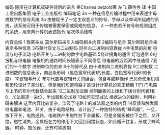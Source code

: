 编码
隐匿在计算机软硬件背后的语言
美Charles petzold著	左飞 薛佟佟 译
中国工信出版集团 电子工业出版社
编码笔记
3a	一种在信息传输过程中用来表述字母或数字的信号系统
3b	由被赋予了一定主观意义的符号、字母以及单词所组成的系统，该系统可用于传输被需要保密或简短的信息。
4 	一种由若干符号和规则组成的系统，用来向计算机表述指令
层次体系结构

内容总结
1 致密亲友
莫尔斯码来引入编码相关内容
2编码与组合
莫尔斯码组合来表示多种信息
3布莱叶盲文与二进制码
同样向二进制内容靠拢
4手电筒的剖析
电流与电子流动
电路开关与二进制的数字电路基础
5绕过拐角的通信
灯泡通信
6电报机与继电器
电报机的通路时间长短表示不同信息
继电器的远距离中继通信
7我们的十个数字
进制单位的由来
8十的替代品
由十进制向二进制靠拢
9二进制数
二进制数的信息表示，商品条形码（黑色宽窄代表1的长度，白色宽窄代表0的长度）
10逻辑与开关
布尔代数与逻辑开关的组合，包含与或非操作
巴贝奇使用机械和齿轮设计了差分机，但是我们知道电路才是设计计算机的真正精髓
11门
门电路与上节的布尔代数结合起来
12二进制加法器
控制面板的上拨和下拨分别代表1和0，加法器逐一进位，半加器和全加器
13如何实现减法
根据进位的级别，利用补码来解决
这里内容比较复杂，涉及了电路上的减法器之类的内容
14反馈和触发器
继电器和电池、开关，由于电路结构，设计出了一种独特的结构“蜂鸣器”，一旦，按下开关，电路通路，电磁铁产生磁性拉下金属板，但是金属板被拉下之后，又开路，磁性消失，金属板在力的作用下又回到闭路状态，如此循环往复，形成了蜂鸣器。
时钟，振荡器，还有时钟周期

